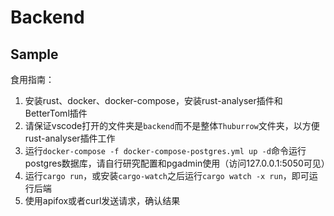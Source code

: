 # Backend

## Sample

食用指南：

1. 安装rust、docker、docker-compose，安装rust-analyser插件和BetterToml插件
2. 请保证vscode打开的文件夹是`backend`而不是整体`Thuburrow`文件夹，以方便rust-analyser插件工作
3. 运行`docker-compose -f docker-compose-postgres.yml up -d`命令运行postgres数据库，请自行研究配置和pgadmin使用（访问127.0.0.1:5050可见）
4. 运行`cargo run`，或安装`cargo-watch`之后运行`cargo watch -x run`，即可运行后端
5. 使用apifox或者curl发送请求，确认结果
